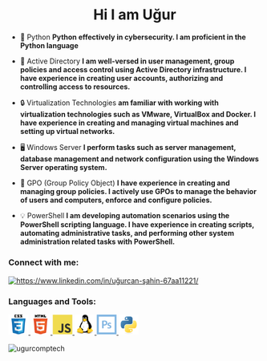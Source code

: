 <h1 align="center">Hi I am Uğur</h1>

- 🐍 Python **Python effectively in cybersecurity. I am proficient in the Python language**

- 🔑 Active Directory **I am well-versed in user management, group policies and access control using Active Directory infrastructure. I have experience in creating user accounts, authorizing and controlling access to resources.**

- 🔒 Virtualization Technologies **am familiar with working with virtualization technologies such as VMware, VirtualBox and Docker. I have experience in creating and managing virtual machines and setting up virtual networks.**

- 🖥️ Windows Server **I perform tasks such as server management, database management and network configuration using the Windows Server operating system.**

- 🔧 GPO (Group Policy Object) **I have experience in creating and managing group policies. I actively use GPOs to manage the behavior of users and computers, enforce and configure policies.**

- 💡 PowerShell **I am developing automation scenarios using the PowerShell scripting language. I have experience in creating scripts, automating administrative tasks, and performing other system administration related tasks with PowerShell.**

<h3 align="left">Connect with me:</h3>
<p align="left">
<a href="https://linkedin.com/in/https://www.linkedin.com/in/uğurcan-şahin-67aa11221/" target="blank"><img align="center" src="https://raw.githubusercontent.com/rahuldkjain/github-profile-readme-generator/master/src/images/icons/Social/linked-in-alt.svg" alt="https://www.linkedin.com/in/uğurcan-şahin-67aa11221/" height="30" width="40" /></a>
</p>

<h3 align="left">Languages and Tools:</h3>
<p align="left"> <a href="https://www.w3schools.com/css/" target="_blank" rel="noreferrer"> <img src="https://raw.githubusercontent.com/devicons/devicon/master/icons/css3/css3-original-wordmark.svg" alt="css3" width="40" height="40"/> </a> <a href="https://www.w3.org/html/" target="_blank" rel="noreferrer"> <img src="https://raw.githubusercontent.com/devicons/devicon/master/icons/html5/html5-original-wordmark.svg" alt="html5" width="40" height="40"/> </a> <a href="https://developer.mozilla.org/en-US/docs/Web/JavaScript" target="_blank" rel="noreferrer"> <img src="https://raw.githubusercontent.com/devicons/devicon/master/icons/javascript/javascript-original.svg" alt="javascript" width="40" height="40"/> </a> <a href="https://www.linux.org/" target="_blank" rel="noreferrer"> <img src="https://raw.githubusercontent.com/devicons/devicon/master/icons/linux/linux-original.svg" alt="linux" width="40" height="40"/> </a> <a href="https://www.photoshop.com/en" target="_blank" rel="noreferrer"> <img src="https://raw.githubusercontent.com/devicons/devicon/master/icons/photoshop/photoshop-line.svg" alt="photoshop" width="40" height="40"/> </a> <a href="https://www.python.org" target="_blank" rel="noreferrer"> <img src="https://raw.githubusercontent.com/devicons/devicon/master/icons/python/python-original.svg" alt="python" width="40" height="40"/> </a> </p>

<p><img align="center" src="https://github-readme-streak-stats.herokuapp.com/?user=ugurcomptech&" alt="ugurcomptech" /></p>
